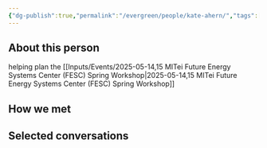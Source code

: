 ```yaml
---
{"dg-publish":true,"permalink":"/evergreen/people/kate-ahern/","tags":["people"]}
---
```


## About this person
helping plan the [[Inputs/Events/2025-05-14,15 MITei Future Energy Systems Center (FESC) Spring Workshop\|2025-05-14,15 MITei Future Energy Systems Center (FESC) Spring Workshop]]

## How we met


## Selected conversations
